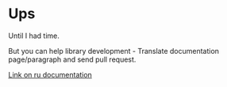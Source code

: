 # Ups
Until I had time.

But you can help library development - Translate documentation page/paragraph and send pull request.

[Link on ru documentation](../../ru/ui/view_injection.md)
